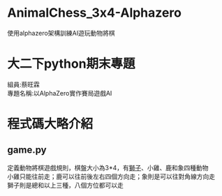 # AnimalChess_3x4-Alphazero
使用alphazero架構訓練AI遊玩動物將棋
# 大二下python期末專題
組員:蔡旺霖  
專題名稱:以AlphaZero實作賽局遊戲AI 
# 程式碼大略介紹  
## game.py
定義動物將棋遊戲規則，棋盤大小為3*4，有[獅子](https://github.com/Stanley-Lius/AnimalChess_3x4-Alphazero/blob/main/piece1.png)、小雞、鹿和象四種動物  
小雞只能往前走；鹿可以往前後左右四個方向走；象則是可以往對角線方向走  
獅子則是總和以上三種，八個方位都可以走
